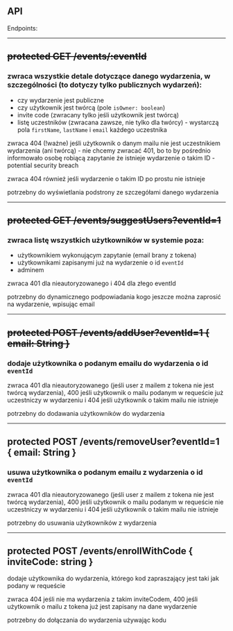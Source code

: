 ## API

Endpoints:

---

## ~~protected GET /events/:eventId~~

### zwraca wszystkie detale dotyczące danego wydarzenia, w szczególności (to dotyczy tylko publicznych wydarzeń):

-  czy wydarzenie jest publiczne
-  czy użytkownik jest twórcą (pole `isOwner: boolean`)
-  invite code (zwracany tylko jeśli użytkownik jest twórcą)
-  listę uczestników (zwracana zawsze, nie tylko dla twórcy) - wystarczą pola `firstName`, `lastName` i `email` każdego uczestnika

zwraca 404 (!ważne) jeśli użytkownik o danym mailu nie jest uczestnikiem wydarzenia (ani twórcą) - nie chcemy zwracać 401, bo to by pośrednio informowało osobę robiącą zapytanie że istnieje wydarzenie o takim ID - potential security breach

zwraca 404 również jeśli wydarzenie o takim ID po prostu nie istnieje

potrzebny do wyświetlania podstrony ze szczegółami danego wydarzenia

---

## ~~protected GET /events/suggestUsers?eventId=1~~

### zwraca listę wszystkich użytkowników w systemie poza:

-  użytkownikiem wykonującym zapytanie (email brany z tokena)
-  użytkownikami zapisanymi już na wydarzenie o id `eventId`
-  adminem

zwraca 401 dla nieautoryzowanego i 404 dla złego eventId

potrzebny do dynamicznego podpowiadania kogo jeszcze można zaprosić na wydarzenie, wpisując email

---

## ~~protected POST /events/addUser?eventId=1 { email: String }~~

### dodaje użytkownika o podanym emailu do wydarzenia o id `eventId`

zwraca 401 dla nieautoryzowanego (jeśli user z mailem z tokena nie jest twórcą wydarzenia), 400 jeśli użytkownik o mailu podanym w requeście już uczestniczy w wydarzeniu i 404 jeśli użytkownik o takim mailu nie istnieje

potrzebny do dodawania użytkowników do wydarzenia

---

## protected POST /events/removeUser?eventId=1 { email: String }

### usuwa użytkownika o podanym emailu z wydarzenia o id `eventId`

zwraca 401 dla nieautoryzowanego (jeśli user z mailem z tokena nie jest twórcą wydarzenia), 400 jeśli użytkownik o mailu podanym w requeście nie uczestniczy w wydarzeniu i 404 jeśli użytkownik o takim mailu nie istnieje

potrzebny do usuwania użytkowników z wydarzenia

---

## protected POST /events/enrollWithCode { inviteCode: string }

dodaje użytkownika do wydarzenia, którego kod zapraszający jest taki jak podany w requeście

zwraca 404 jeśli nie ma wydarzenia z takim inviteCodem, 400 jeśli użytkownik o mailu z tokena już jest zapisany na dane wydarzenie

potrzebny do dołączania do wydarzenia używając kodu
